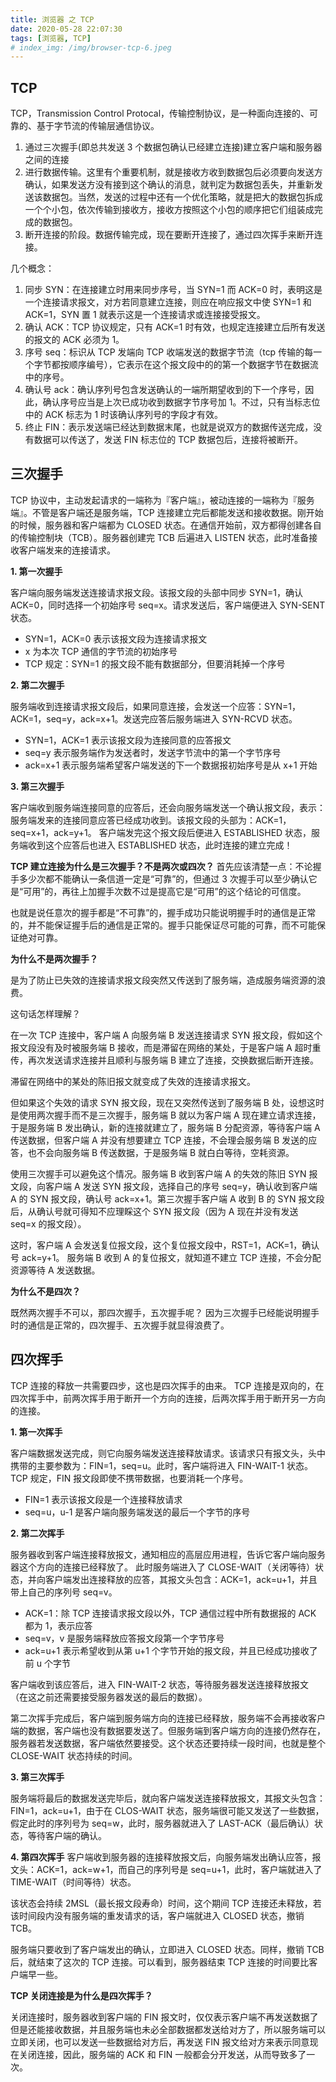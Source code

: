 ```yaml
---
title: 浏览器 之 TCP
date: 2020-05-28 22:07:30
tags: [浏览器, TCP]
# index_img: /img/browser-tcp-6.jpeg
---
```


## TCP

TCP，Transmission Control Protocal，传输控制协议，是一种面向连接的、可靠的、基于字节流的传输层通信协议。

1. 通过三次握手(即总共发送 3 个数据包确认已经建立连接)建立客户端和服务器之间的连接
2. 进行数据传输。这里有个重要机制，就是接收方收到数据包后必须要向发送方确认，如果发送方没有接到这个确认的消息，就判定为数据包丢失，并重新发送该数据包。当然，发送的过程中还有一个优化策略，就是把大的数据包拆成一个个小包，依次传输到接收方，接收方按照这个小包的顺序把它们组装成完成的数据包。
3. 断开连接的阶段。数据传输完成，现在要断开连接了，通过四次挥手来断开连接。

几个概念：

1. 同步 SYN：在连接建立时用来同步序号，当 SYN=1 而 ACK=0 时，表明这是一个连接请求报文，对方若同意建立连接，则应在响应报文中使 SYN=1 和 ACK=1，SYN 置 1 就表示这是一个连接请求或连接接受报文。
2. 确认 ACK：TCP 协议规定，只有 ACK=1 时有效，也规定连接建立后所有发送的报文的 ACK 必须为 1。
3. 序号 seq：标识从 TCP 发端向 TCP 收端发送的数据字节流（tcp 传输的每一个字节都按顺序编号），它表示在这个报文段中的的第一个数据字节在数据流中的序号。
4. 确认号 ack：确认序列号包含发送确认的一端所期望收到的下一个序号，因此，确认序号应当是上次已成功收到数据字节序号加 1。不过，只有当标志位中的 ACK 标志为 1 时该确认序列号的字段才有效。
5. 终止 FIN：表示发送端已经达到数据末尾，也就是说双方的数据传送完成，没有数据可以传送了，发送 FIN 标志位的 TCP 数据包后，连接将被断开。

## 三次握手

TCP 协议中，主动发起请求的一端称为『客户端』，被动连接的一端称为『服务端』。不管是客户端还是服务端，TCP 连接建立完后都能发送和接收数据。刚开始的时候，服务器和客户端都为 CLOSED 状态。在通信开始前，双方都得创建各自的传输控制块（TCB）。服务器创建完 TCB 后遍进入 LISTEN 状态，此时准备接收客户端发来的连接请求。

**1. 第一次握手**

客户端向服务端发送连接请求报文段。该报文段的头部中同步 SYN=1，确认 ACK=0，同时选择一个初始序号 seq=x。请求发送后，客户端便进入 SYN-SENT 状态。

- SYN=1，ACK=0 表示该报文段为连接请求报文
- x 为本次 TCP 通信的字节流的初始序号
- TCP 规定：SYN=1 的报文段不能有数据部分，但要消耗掉一个序号

**2. 第二次握手**

服务端收到连接请求报文段后，如果同意连接，会发送一个应答：SYN=1，ACK=1，seq=y，ack=x+1。发送完应答后服务端进入 SYN-RCVD 状态。

- SYN=1，ACK=1 表示该报文段为连接同意的应答报文
- seq=y 表示服务端作为发送者时，发送字节流中的第一个字节序号
- ack=x+1 表示服务端希望客户端发送的下一个数据报初始序号是从 x+1 开始

**3. 第三次握手**

客户端收到服务端连接同意的应答后，还会向服务端发送一个确认报文段，表示：服务端发来的连接同意应答已经成功收到。该报文段的头部为：ACK=1，seq=x+1，ack=y+1。
客户端发完这个报文段后便进入 ESTABLISHED 状态，服务端收到这个应答后也进入 ESTABLISHED 状态，此时连接的建立完成！

**TCP 建立连接为什么是三次握手？不是两次或四次？**
首先应该清楚一点：不论握手多少次都不能确认一条信道一定是“可靠”的，但通过 3 次握手可以至少确认它是“可用”的，再往上加握手次数不过是提高它是“可用”的这个结论的可信度。

也就是说任意次的握手都是“不可靠”的，握手成功只能说明握手时的通信是正常的，并不能保证握手后的通信是正常的。握手只能保证尽可能的可靠，而不可能保证绝对可靠。

**为什么不是两次握手？**

是为了防止已失效的连接请求报文段突然又传送到了服务端，造成服务端资源的浪费。

这句话怎样理解？

在一次 TCP 连接中，客户端 A 向服务端 B 发送连接请求 SYN 报文段，假如这个报文段没有及时被服务端 B 接收，而是滞留在网络的某处，于是客户端 A 超时重传，再次发送请求连接并且顺利与服务端 B 建立了连接，交换数据后断开连接。

滞留在网络中的某处的陈旧报文就变成了失效的连接请求报文。

但如果这个失效的请求 SYN 报文段，现在又突然传送到了服务端 B 处，设想这时是使用两次握手而不是三次握手，服务端 B 就以为客户端 A 现在建立请求连接，于是服务端 B 发出确认，新的连接就建立了，服务端 B 分配资源，等待客户端 A 传送数据，但客户端 A 并没有想要建立 TCP 连接，不会理会服务端 B 发送的应答，也不会向服务端 B 传送数据，于是服务端 B 就白白等待，空耗资源。

使用三次握手可以避免这个情况。服务端 B 收到客户端 A 的失效的陈旧 SYN 报文段，向客户端 A 发送 SYN 报文段，选择自己的序号 seq=y，确认收到客户端 A 的 SYN 报文段，确认号 ack=x+1。第三次握手客户端 A 收到 B 的 SYN 报文段后，从确认号就可得知不应理睬这个 SYN 报文段（因为 A 现在并没有发送 seq=x 的报文段）。

这时，客户端 A 会发送复位报文段，这个复位报文段中，RST=1，ACK=1，确认号 ack=y+1。
服务端 B 收到 A 的复位报文，就知道不建立 TCP 连接，不会分配资源等待 A 发送数据。

**为什么不是四次？**

既然两次握手不可以，那四次握手，五次握手呢？
因为三次握手已经能说明握手时的通信是正常的，四次握手、五次握手就显得浪费了。

## 四次挥手

TCP 连接的释放一共需要四步，这也是四次挥手的由来。
TCP 连接是双向的，在四次挥手中，前两次挥手用于断开一个方向的连接，后两次挥手用于断开另一方向的连接。

**1. 第一次挥手**

客户端数据发送完成，则它向服务端发送连接释放请求。该请求只有报文头，头中携带的主要参数为：FIN=1，seq=u。此时，客户端将进入 FIN-WAIT-1 状态。TCP 规定，FIN 报文段即使不携带数据，也要消耗一个序号。

- FIN=1 表示该报文段是一个连接释放请求
- seq=u，u-1 是客户端向服务端发送的最后一个字节的序号

**2. 第二次挥手**

服务器收到客户端连接释放报文，通知相应的高层应用进程，告诉它客户端向服务器这个方向的连接已经释放了。
此时服务端进入了 CLOSE-WAIT（关闭等待）状态，并向客户端发出连接释放的应答，其报文头包含：ACK=1，ack=u+1，并且带上自己的序列号 seq=v。

- ACK=1：除 TCP 连接请求报文段以外，TCP 通信过程中所有数据报的 ACK 都为 1，表示应答
- seq=v，v 是服务端释放应答报文段第一个字节序号
- ack=u+1 表示希望收到从第 u+1 个字节开始的报文段，并且已经成功接收了前 u 个字节

客户端收到该应答后，进入 FIN-WAIT-2 状态，等待服务器发送连接释放报文（在这之前还需要接受服务器发送的最后的数据）。

第二次挥手完成后，客户端到服务端方向的连接已经释放，服务端不会再接收客户端的数据，客户端也没有数据要发送了。但服务端到客户端方向的连接仍然存在，服务器若发送数据，客户端依然要接受。这个状态还要持续一段时间，也就是整个 CLOSE-WAIT 状态持续的时间。

**3. 第三次挥手**

服务端将最后的数据发送完毕后，就向客户端发送连接释放报文，其报文头包含：FIN=1，ack=u+1，由于在 CLOS-WAIT 状态，服务端很可能又发送了一些数据，假定此时的序列号为 seq=w，此时，服务器就进入了 LAST-ACK（最后确认）状态，等待客户端的确认。

**4. 第四次挥手**
客户端收到服务器的连接释放报文后，向服务端发出确认应答，报文头：ACK=1，ack=w+1，而自己的序列号是 seq=u+1，此时，客户端就进入了 TIME-WAIT（时间等待）状态。

该状态会持续 2MSL（最长报文段寿命）时间，这个期间 TCP 连接还未释放，若该时间段内没有服务端的重发请求的话，客户端就进入 CLOSED 状态，撤销 TCB。

服务端只要收到了客户端发出的确认，立即进入 CLOSED 状态。同样，撤销 TCB 后，就结束了这次的 TCP 连接。可以看到，服务器结束 TCP 连接的时间要比客户端早一些。

**TCP 关闭连接是为什么是四次挥手？**

关闭连接时，服务器收到客户端的 FIN 报文时，仅仅表示客户端不再发送数据了但是还能接收数据，并且服务端也未必全部数据都发送给对方了，所以服务端可以立即关闭，也可以发送一些数据给对方后，再发送 FIN 报文给对方来表示同意现在关闭连接，因此，服务端的 ACK 和 FIN 一般都会分开发送，从而导致多了一次。

